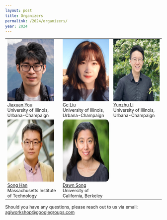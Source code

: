 ```yaml
---
layout: post
title: Organizers
permalink: /2024/organizers/
year: 2024
---
```


<table>
  <tr>
    <td> 
      <img src="/images/people/JiaxuanYou2.jpg?raw=true" alt="1" width=150px height=200px><br/>
      <a href="https://cs.stanford.edu/~jiaxuan/">Jiaxuan You</a><br/>
      University of Illinois, Urbana-Champaign
    </td>
    <td> 
      <img src="/images/people/GeLiu.jpg?raw=true" alt="1" width=150px height=200px><br/>
      <a href="https://people.csail.mit.edu/geliu/">Ge Liu</a><br/>
      University of Illinois, Urbana-Champaign
    </td>
    <td> 
      <img src="/images/people/YunzhuLi.jpg?raw=true" alt="1" width=150px height=200px><br/>
      <a href="https://yunzhuli.github.io">Yunzhu Li</a><br/>
      University of Illinois, Urbana-Champaign
    </td>
  </tr>
  <tr>
    <td> 
      <img src="/images/people/SongHan.jpg?raw=true" alt="1" width=150px height=200px><br/>
      <a href="https://hanlab.mit.edu">Song Han</a><br/>
      Massachusetts Institute of Technology
    </td>
    <td> 
      <img src="/images/people/DawnSong.jpg?raw=true" alt="1" width=150px height=200px><br/>
      <a href="https://dawnsong.io">Dawn Song</a><br/>
      University of California, Berkeley
    </td>
  </tr> 
</table>


Should you have any questions, please reach out to us via email:<br>
[agiworkshop@googlegroups.com](mailto:agiworkshop@googlegroups.com)
